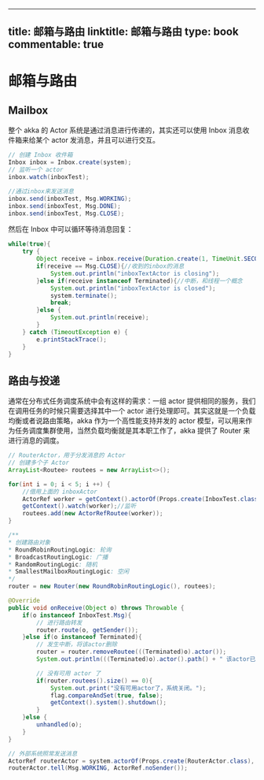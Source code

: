 
---
title: 邮箱与路由
linktitle: 邮箱与路由
type: book
commentable: true
---

# 邮箱与路由

## Mailbox

整个 akka 的 Actor 系统是通过消息进行传递的，其实还可以使用 Inbox 消息收件箱来给某个 actor 发消息，并且可以进行交互。

```java
// 创建 Inbox 收件箱
Inbox inbox = Inbox.create(system);
// 监听一个 actor
inbox.watch(inboxTest);

//通过inbox来发送消息
inbox.send(inboxTest, Msg.WORKING);
inbox.send(inboxTest, Msg.DONE);
inbox.send(inboxTest, Msg.CLOSE);
```

然后在 Inbox 中可以循环等待消息回复：

```java
while(true){
    try {
        Object receive = inbox.receive(Duration.create(1, TimeUnit.SECONDS));
        if(receive == Msg.CLOSE){//收到的inbox的消息
            System.out.println("inboxTextActor is closing");
        }else if(receive instanceof Terminated){//中断，和线程一个概念
            System.out.println("inboxTextActor is closed");
            system.terminate();
            break;
        }else {
            System.out.println(receive);
        }
    } catch (TimeoutException e) {
        e.printStackTrace();
    }
}
```

## 路由与投递

通常在分布式任务调度系统中会有这样的需求：一组 actor 提供相同的服务，我们在调用任务的时候只需要选择其中一个 actor 进行处理即可。其实这就是一个负载均衡或者说路由策略，akka 作为一个高性能支持并发的 actor 模型，可以用来作为任务调度集群使用，当然负载均衡就是其本职工作了，akka 提供了 Router 来进行消息的调度。

```java
// RouterActor，用于分发消息的 Actor
// 创建多个子 Actor
ArrayList<Routee> routees = new ArrayList<>();

for(int i = 0; i < 5; i ++) {
    //借用上面的 inboxActor
    ActorRef worker = getContext().actorOf(Props.create(InboxTest.class), "worker_" + i);
    getContext().watch(worker);//监听
    routees.add(new ActorRefRoutee(worker));
}

/**
* 创建路由对象
* RoundRobinRoutingLogic: 轮询
* BroadcastRoutingLogic: 广播
* RandomRoutingLogic: 随机
* SmallestMailboxRoutingLogic: 空闲
*/
router = new Router(new RoundRobinRoutingLogic(), routees);

@Override
public void onReceive(Object o) throws Throwable {
    if(o instanceof InboxTest.Msg){
        // 进行路由转发
        router.route(o, getSender());
    }else if(o instanceof Terminated){
        // 发生中断，将该actor删除
        router = router.removeRoutee(((Terminated)o).actor());
        System.out.println(((Terminated)o).actor().path() + " 该actor已经删除。router.size=" + router.routees().size());

        // 没有可用 actor 了
        if(router.routees().size() == 0){
            System.out.print("没有可用actor了，系统关闭。");
            flag.compareAndSet(true, false);
            getContext().system().shutdown();
        }
    }else {
        unhandled(o);
    }
}

// 外部系统照常发送消息
ActorRef routerActor = system.actorOf(Props.create(RouterActor.class), "RouterActor");
routerActor.tell(Msg.WORKING, ActorRef.noSender());
```

    